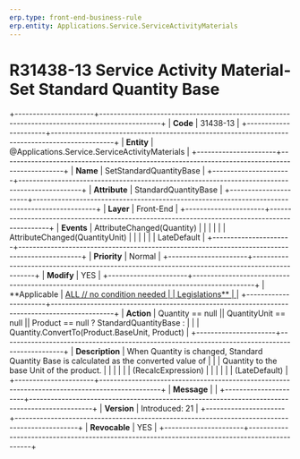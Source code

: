 ```yaml
---
erp.type: front-end-business-rule
erp.entity: Applications.Service.ServiceActivityMaterials
---
```


# R31438-13 Service Activity Material- Set Standard Quantity Base
+----------------------+-----------------------------------------------------------------------------------------------+
| **Code**             | 31438-13                                                                                      |
+----------------------+-----------------------------------------------------------------------------------------------+
| **Entity**           | @Applications.Service.ServiceActivityMaterials                                                                       |
+----------------------+-----------------------------------------------------------------------------------------------+
| **Name**             | SetStandardQuantityBase                                                                       |
+----------------------+-----------------------------------------------------------------------------------------------+
| **Attribute**        | StandardQuantityBase                                                                          |
+----------------------+-----------------------------------------------------------------------------------------------+
| **Layer**            | Front-End                                                                                     |
+----------------------+-----------------------------------------------------------------------------------------------+
| **Events**           | AttributeChanged(Quantity)                                                                    |
|                      |                                                                                               |
|                      | AttributeChanged(QuantityUnit)                                                                |
|                      |                                                                                               |
|                      | LateDefault                                                                                   |
+----------------------+-----------------------------------------------------------------------------------------------+
| **Priority**         | Normal                                                                                        |
+----------------------+-----------------------------------------------------------------------------------------------+
| **Modify**           | YES                                                                                           |
+----------------------+-----------------------------------------------------------------------------------------------+
| **Applicable         | [ALL // no condition needed                                                                   |
| Legislations**       | ](https://confluence.erp.net/display/techdoc/Country+Specific+Functionality)                  |
+----------------------+-----------------------------------------------------------------------------------------------+
| **Action**           | Quantity == null \|\| QuantityUnit == null \|\| Product == null ? StandardQuantityBase :      |
|                      | Quantity.ConvertTo(Product.BaseUnit, Product)                                                 |
+----------------------+-----------------------------------------------------------------------------------------------+
| **Description**      | When Quantity is changed, Standard Quantity Base is calculated as the converted value of      |
|                      | Quantity to the base Unit of the product.                                                     |
|                      |                                                                                               |
|                      | (RecalcExpression)                                                                            |
|                      |                                                                                               |
|                      | (LateDefault)                                                                                 |
+----------------------+-----------------------------------------------------------------------------------------------+
| **Message**          |                                                                                               |
+----------------------+-----------------------------------------------------------------------------------------------+
| **Version**          | Introduced: 21                                                                                |
+----------------------+-----------------------------------------------------------------------------------------------+
| **Revocable**        | YES                                                                                           |
+----------------------+-----------------------------------------------------------------------------------------------+

  

  

  
